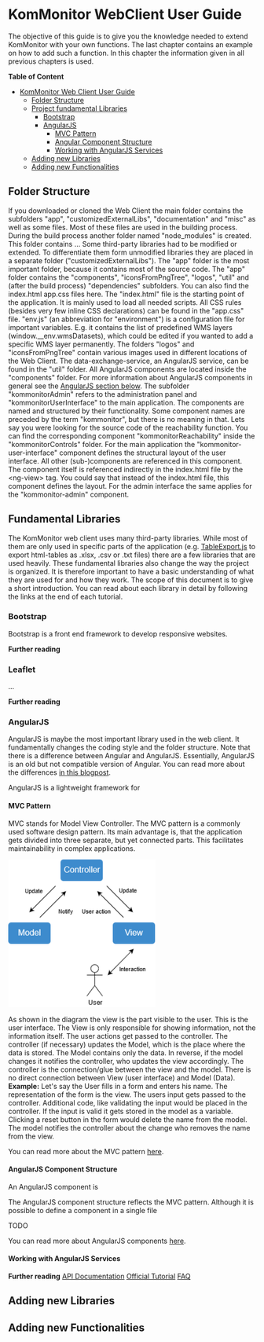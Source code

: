 # KomMonitor WebClient User Guide

The objective of this guide is to give you the knowledge needed to extend KomMonitor with your own functions. The last chapter contains an example on how to add such a function. In this chapter the information given in all previous chapters is used.

**Table of Content**

- [KomMonitor Web Client User Guide](#kommonitor-web-client-user-guide)
    - [Folder Structure](#folder-structure)
    - [Project fundamental Libraries](#project-fundamental-libraries)
        - [Bootstrap](#bootstrap)
        - [AngularJS](#angularjs)
            - [MVC Pattern](#mvc-pattern)
            - [Angular Component Structure](#angular-component-structure)
            - [Working with AngularJS Services](#working-with-angularjs-services)
    - [Adding new Libraries](#adding-new-libraries)
    - [Adding new Functionalities](#adding-new-functionalities)


## Folder Structure

If you downloaded or cloned the Web Client the main folder contains the subfolders "app", "customizedExternalLibs", "documentation" and "misc" as well as some files. Most of these files are used in the building process. During the build process another folder named "node_modules" is created. This folder contains ...
Some third-party libraries had to be modified or extended. To differentiate them form unmodified libraries they are placed in a separate folder ("customizedExternalLibs"). The "app" folder is the most important folder, because it contains most of the source code.
The "app" folder contains the "components", "iconsFromPngTree", "logos", "util" and (after the build process) "dependencies" subfolders. You can also find the index.html app.css files here. The "index.html" file is the starting point of the application. It is mainly used to load all needed scripts. All CSS rules (besides very few inline CSS declarations) can be found in the "app.css" file. "env.js" (an abbreviation for "environment") is a configuration file for important variables. E.g. it contains the list of predefined WMS layers (window.__env.wmsDatasets), which could be edited if you wanted to add a specific WMS layer permanently.
The folders "logos" and "iconsFromPngTree" contain various images used in different locations of the Web Client. The data-exchange-service, an AngularJS service, can be found in the "util" folder.
All AngularJS components are located inside the "components" folder. For more information about AngularJS components in general see the [AngularJS section below](#AngularJS). The subfolder "kommonitorAdmin" refers to the administration panel and "kommonitorUserInterface" to the main application. The components are named and structured by their functionality. Some component names are preceded by the term "kommonitor", but there is no meaning in that.
Lets say you were looking for the source code of the reachability function. You can find the corresponding component "kommonitorReachability" inside the "kommonitorControls" folder.
For the main application the "kommonitor-user-interface" component defines the structural layout of the user interface. All other (sub-)components are referenced in this component. The component itself is referenced indirectly in the index.html file by the \<ng-view> tag. You could say that instead of the index.html file, this component defines the layout. For the admin interface the same applies for the "kommonitor-admin" component. 

## Fundamental Libraries

The KomMonitor web client uses many third-party libraries. While most of them are only used in specific parts of the application (e.g. [TableExport.js](https://github.com/clarketm/TableExport) to export html-tables as .xlsx, .csv or .txt files) there are a few libraries that are used heavily. These fundamental libraries also change the way the project is organized. It is therefore important to have a basic understanding of what they are used for and how they work.
The scope of this document is to give a short introduction. You can read about each library in detail by following the links at the end of each tutorial.

### Bootstrap

Bootstrap is a front end framework to develop responsive websites.

<b>Further reading</b>

### Leaflet

...

<b>Further reading</b>

### AngularJS

AngularJS is maybe the most important library used in the web client. It fundamentally changes the coding style and the folder structure.
Note that there is a difference between Angular and AngularJS. Essentially, AngularJS is an old but not compatible version of Angular. You can read more about the differences [in this blogpost](https://www.simplilearn.com/angularjs-vs-angular-2-vs-angular-4-differences-article).

AngularJS is a lightweight framework for 

#### MVC Pattern

MVC stands for Model View Controller. The MVC pattern is a commonly used software design pattern. Its main advantage is, that the application gets divided into three separate, but yet connected parts. This facilitates maintainability in complex applications.

<img src="./MVC-pattern.png" width="300" height="300" />

As shown in the diagram the view is the part visible to the user. This is the user interface. The View is only responsible for showing information, not the information itself. The user actions get passed to the controller. The controller (if necessary) updates the Model, which is the place where the data is stored. The Model contains only the data. In reverse, if the model changes it notifies the controller, who updates the view accordingly.
The controller is the connection/glue between the view and the model. There is no direct connection between View (user interface) and Model (Data).
<b>Example:</b> Let's say the User fills in a form and enters his name. The representation of the form is the view. The users input gets passed to the controller. Additional code, like validating the input would be placed in the controller. If the input is valid it gets stored in the model as a variable. Clicking a reset button in the form would delete the name from the model. The model notifies the controller about the change who removes the name from the view.

You can read more about the MVC pattern [here](http://researchhubs.com/post/computing/web-application/the-model-view-vontroller-design-pattern.html).

#### AngularJS Component Structure

An AngularJS component is

The AngularJS component structure reflects the MVC pattern. Although it is possible to define a component in a single file

TODO

You can read more about AngularJS components [here](https://docs.angularjs.org/guide/component).

#### Working with AngularJS Services

<b>Further reading</b>
[API Documentation](https://docs.angularjs.org/api)
[Official Tutorial](https://docs.angularjs.org/tutorial)
[FAQ](https://docs.angularjs.org/misc/faq)

## Adding new Libraries

## Adding new Functionalities
